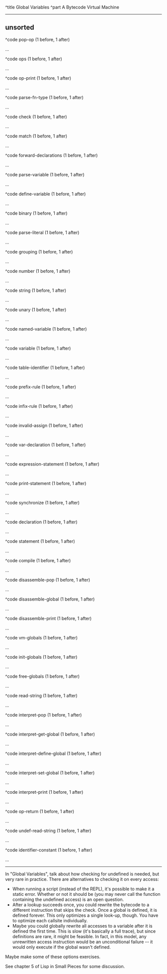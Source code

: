 ^title Global Variables
^part A Bytecode Virtual Machine

---

## unsorted

^code pop-op (1 before, 1 after)

...

^code ops (1 before, 1 after)

...

^code op-print (1 before, 1 after)

...

^code parse-fn-type (1 before, 1 after)

...

^code check (1 before, 1 after)

...

^code match (1 before, 1 after)

...

^code forward-declarations (1 before, 1 after)

...

^code parse-variable (1 before, 1 after)

...

^code define-variable (1 before, 1 after)

...

^code binary (1 before, 1 after)

...

^code parse-literal (1 before, 1 after)

...

^code grouping (1 before, 1 after)

...

^code number (1 before, 1 after)

...

^code string (1 before, 1 after)

...

^code unary (1 before, 1 after)

...

^code named-variable (1 before, 1 after)

...

^code variable (1 before, 1 after)

...

^code table-identifier (1 before, 1 after)

...

^code prefix-rule (1 before, 1 after)

...

^code infix-rule (1 before, 1 after)

...

^code invalid-assign (1 before, 1 after)

...

^code var-declaration (1 before, 1 after)

...

^code expression-statement (1 before, 1 after)

...

^code print-statement (1 before, 1 after)

...

^code synchronize (1 before, 1 after)

...

^code declaration (1 before, 1 after)

...

^code statement (1 before, 1 after)

...

^code compile (1 before, 1 after)

...

^code disassemble-pop (1 before, 1 after)

...

^code disassemble-global (1 before, 1 after)

...

^code disassemble-print (1 before, 1 after)

...

^code vm-globals (1 before, 1 after)

...

^code init-globals (1 before, 1 after)

...

^code free-globals (1 before, 1 after)

...

^code read-string (1 before, 1 after)

...

^code interpret-pop (1 before, 1 after)

...

^code interpret-get-global (1 before, 1 after)

...

^code interpret-define-global (1 before, 1 after)

...

^code interpret-set-global (1 before, 1 after)

...

^code interpret-print (1 before, 1 after)

...

^code op-return (1 before, 1 after)

...

^code undef-read-string (1 before, 1 after)

...

^code identifier-constant (1 before, 1 after)

...

---

In "Global Variables", talk about how checking for undefined is needed, but
very rare in practice. There are alternatives to checking it on every access:

- When running a script (instead of the REPL), it's possible to make it a
  static error. Whether or not it should be (you may never call the function
  containing the undefined access) is an open question.
- After a lookup succeeds once, you could rewrite the bytecode to a different
  instruction that skips the check. Once a global is defined, it is defined
  forever. This only optimizes a single look-up, though. You have to optimize
  each callsite individually.
- Maybe you could globally rewrite all accesses to a variable after it is
  defined the first time. This is slow (it's basically a full trace), but since
  definitions are rare, it might be feasible. In fact, in this model, any
  unrewritten access instruction would be an unconditional failure -- it would
  only execute if the global wasn't defined.

Maybe make some of these options exercises.

See chapter 5 of Lisp in Small Pieces for some discussion.
